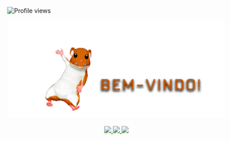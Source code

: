 ![Profile views](https://github.com/RaffaelDiniz)

<div align="center">
  <a href="https://github.com/RaffaelDiniz">
    <img src="BV.ESQUILO.gif" width="500">
  </a>
</div>
<br>
<div align="center">
  <a href="https://github.com/RaffaelDiniz" target="_blank">
    <img src="https://img.shields.io/badge/GitHub-100000?style=for-the-badge&logo=github&logoColor=white" target="_blank">
  </a>
  <a href = "mailto:raffaeldinizferrazdias@gmail.com">
    <img src="https://img.shields.io/badge/Gmail-D14836?style=for-the-badge&logo=gmail&logoColor=white">
  </a>
  <a href="https://www.linkedin.com/in/raffael-diniz-ferraz-dias-26a273249/" target="_blank">
    <img src="https://img.shields.io/badge/-LinkedIn-%230077B5?style=for-the-badge&logo=linkedin&logoColor=white" target="_blank">
  </a>
</div>